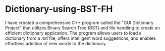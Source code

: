 # Dictionary-using-BST-FH
I have created a comprehensive C++ program called the "GUI Dictionary Project" that utilizes Binary Search Tree (BST) and file handling to create an efficient dictionary application. The program allows users to load a dictionary from a .txt file, offers intelligent word suggestions, and enables effortless addition of new words to the dictionary.
